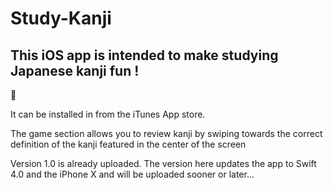# Study-Kanji

## This iOS app is intended to make studying Japanese kanji **fun** !

:japanese_ogre:

It can be installed in from the iTunes App store.

The game section allows you to review kanji by swiping towards the correct definition of the kanji featured in the center of the screen

Version 1.0 is already uploaded.  The version here updates the app to Swift 4.0 and the iPhone X and will be uploaded sooner or later...


